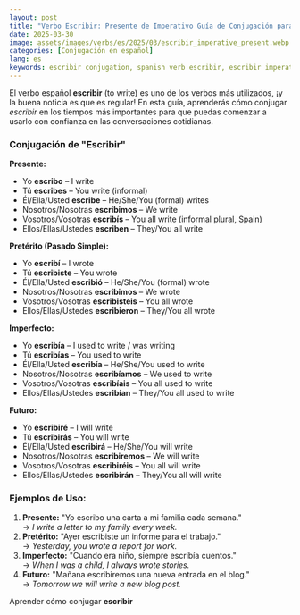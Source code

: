 ```yaml
---
layout: post
title: "Verbo Escribir: Presente de Imperativo Guía de Conjugación para Principiantes"
date: 2025-03-30
image: assets/images/verbs/es/2025/03/escribir_imperative_present.webp
categories: [Conjugación en español]
lang: es
keywords: escribir conjugation, spanish verb escribir, escribir imperative present, spanish conjugation, learn spanish
---
```


El verbo español **escribir** (to write) es uno de los verbos más utilizados, ¡y la buena noticia es que es regular! En esta guía, aprenderás cómo conjugar *escribir* en los tiempos más importantes para que puedas comenzar a usarlo con confianza en las conversaciones cotidianas.

### Conjugación de "Escribir"

**Presente:**
- Yo **escribo** – I write  
- Tú **escribes** – You write (informal)  
- Él/Ella/Usted **escribe** – He/She/You (formal) writes  
- Nosotros/Nosotras **escribimos** – We write  
- Vosotros/Vosotras **escribís** – You all write (informal plural, Spain)  
- Ellos/Ellas/Ustedes **escriben** – They/You all write  

**Pretérito (Pasado Simple):**
- Yo **escribí** – I wrote
- Tú **escribiste** – You wrote
- Él/Ella/Usted **escribió** – He/She/You (formal) wrote
- Nosotros/Nosotras **escribimos** – We wrote
- Vosotros/Vosotras **escribisteis** – You all wrote
- Ellos/Ellas/Ustedes **escribieron** – They/You all wrote

**Imperfecto:**
- Yo **escribía** – I used to write / was writing  
- Tú **escribías** – You used to write  
- Él/Ella/Usted **escribía** – He/She/You used to write  
- Nosotros/Nosotras **escribíamos** – We used to write  
- Vosotros/Vosotras **escribíais** – You all used to write  
- Ellos/Ellas/Ustedes **escribían** – They/You all used to write  

**Futuro:**
- Yo **escribiré** – I will write  
- Tú **escribirás** – You will write  
- Él/Ella/Usted **escribirá** – He/She/You will write  
- Nosotros/Nosotras **escribiremos** – We will write  
- Vosotros/Vosotras **escribiréis** – You all will write  
- Ellos/Ellas/Ustedes **escribirán** – They/You all will write  

### Ejemplos de Uso:

1. **Presente:** "Yo escribo una carta a mi familia cada semana."  
   → _I write a letter to my family every week._
2. **Pretérito:** "Ayer escribiste un informe para el trabajo."  
   → _Yesterday, you wrote a report for work._
3. **Imperfecto:** "Cuando era niño, siempre escribía cuentos."  
   → _When I was a child, I always wrote stories._
4. **Futuro:** "Mañana escribiremos una nueva entrada en el blog."  
   → _Tomorrow we will write a new blog post._

Aprender cómo conjugar **escribir**